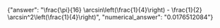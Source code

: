 {"answer": "\\frac{\\pi}{16} \\arcsin\\left(\\frac{1}{4}\\right) - \\frac{1}{2} \\arcsin^2\\left(\\frac{1}{4}\\right)", "numerical_answer": "0.0176512084"}